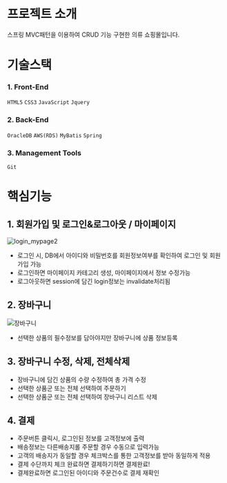 # 프로젝트 소개
스프링 MVC패턴을 이용하여 CRUD 기능 구현한 의류 쇼핑몰입니다.

# 기술스택
### 1. Front-End
`HTML5` `CSS3` `JavaScript` `Jquery`

### 2. Back-End
`OracleDB` `AWS(RDS)` `MyBatis` `Spring`

### 3. Management Tools
`Git`

# 핵심기능
## 1. 회원가입 및 로그인&로그아웃 / 마이페이지 
![login_mypage2](https://user-images.githubusercontent.com/48913713/101370902-75d17d00-38ed-11eb-9aa5-d6e521dc3729.gif)
- 로그인 시, DB에서 아이디와 비밀번호를 회원정보여부를 확인하여 로그인 및 회원가입 가능
- 로그인하면 마이페이지 카테고리 생성, 마이페이지에서 정보 수정가능
- 로그아웃하면 session에 담긴 login정보는 invalidate처리됨

## 2. 장바구니
![장바구니](https://user-images.githubusercontent.com/48913713/101371840-9221e980-38ee-11eb-8844-56e16b0653d6.gif)
- 선택한 상품의 필수정보를 담아야지만 장바구니에 상품 정보등록

## 3. 장바구니 수정, 삭제, 전체삭제
- 장바구니에 담긴 상품의 수량 수정하여 총 가격 수정
- 선택한 상품군 또는 전체 선택하여 주문하기
- 선택한 상품군 또는 전체 선택하여 장바구니 리스트 삭제

## 4. 결제
- 주문버튼 클릭시, 로그인된 정보를 고객정보에 출력
- 배송정보는 다른배송지롤 주문할 경우 수동으로 입력가능
- 고객의 배송지가 동일할 경우 체크박스를 통한 고객정보를 받아 동일하게 적용
- 결제 수단까지 체크 완료하면 결제하기하면 결제완료!
- 결제완료하면 로그인된 아이디와 주문건수로 결제 재확인


